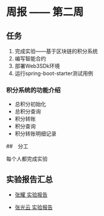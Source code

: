 # 周报 —— 第二周

## 任务

1. 完成实验——基于区块链的积分系统
2. 编写智能合约
3. 部署Web3SDk环境
4. 运行spring-boot-starter测试用例

### 积分系统的功能介绍

- 总积分初始化
- 总积分查询
- 积分转账
- 积分查询
- 积分转账明细记录

##　分工

每个人都完成实验


## 实验报告汇总

- [张耀 实验报告](../day2/GyDi/day2.md)

- [张光云 实验报告](../day2/张光云/张光云/day2.md)

